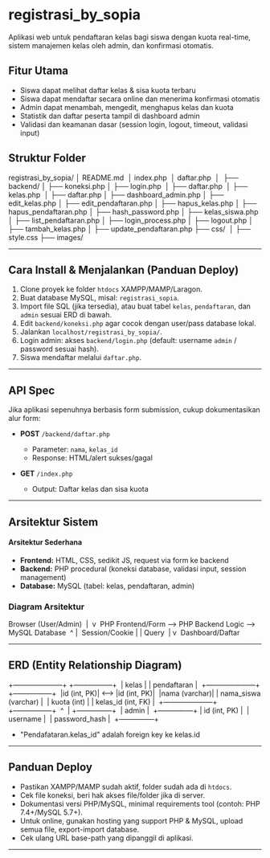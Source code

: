 # registrasi_by_sopia
Aplikasi web untuk pendaftaran kelas bagi siswa dengan kuota real-time, sistem manajemen kelas oleh admin, dan konfirmasi otomatis.

## Fitur Utama
- Siswa dapat melihat daftar kelas & sisa kuota terbaru
- Siswa dapat mendaftar secara online dan menerima konfirmasi otomatis
- Admin dapat menambah, mengedit, menghapus kelas dan kuota
- Statistik dan daftar peserta tampil di dashboard admin
- Validasi dan keamanan dasar (session login, logout, timeout, validasi input)

## Struktur Folder
registrasi_by_sopia/
│   README.md 
│   index.php 
│   daftar.php 
│ 
├── backend/
│   ├── koneksi.php
│   ├── login.php 
│   ├── daftar.php 
│   ├── kelas.php 
│   ├── daftar.php
│   ├── dashboard_admin.php
│   ├── edit_kelas.php
│   ├── edit_pendaftaran.php
│   ├── hapus_kelas.php
│   ├── hapus_pendaftaran.php
│   ├── hash_password.php
│   ├── kelas_siswa.php
│   ├── list_pendaftaran.php
│   ├── login_process.php
│   ├── logout.php
│   ├── tambah_kelas.php
│   ├── update_pendaftaran.php
├── css/ 
│   ├── style.css
├── images/

---

## Cara Install & Menjalankan (Panduan Deploy)
1. Clone proyek ke folder `htdocs` XAMPP/MAMP/Laragon.
2. Buat database MySQL, misal: `registrasi_sopia`.
3. Import file SQL (jika tersedia), atau buat tabel `kelas`, `pendaftaran`, dan `admin` sesuai ERD di bawah.
4. Edit `backend/koneksi.php` agar cocok dengan user/pass database lokal.
5. Jalankan `localhost/registrasi_by_sopia/`.
6. Login admin: akses `backend/login.php` (default: username `admin` / password sesuai hash).
7. Siswa mendaftar melalui `daftar.php`.

---

## API Spec 

Jika aplikasi sepenuhnya berbasis form submission, cukup dokumentasikan alur form:
- **POST** `/backend/daftar.php`  
  - Parameter: `nama`, `kelas_id`  
  - Response: HTML/alert sukses/gagal
    
- **GET** `/index.php`  
  - Output: Daftar kelas dan sisa kuota

---

## Arsitektur Sistem 

#### Arsitektur Sederhana
- **Frontend:** HTML, CSS, sedikit JS, request via form ke backend
- **Backend:** PHP procedural (koneksi database, validasi input, session management)
- **Database:** MySQL (tabel: kelas, pendaftaran, admin)

### Diagram Arsitektur
Browser (User/Admin) 
| 
v 
PHP Frontend/Form ––> PHP Backend Logic ––> MySQL Database 
^  | 
Session/Cookie    |  | Query 
|  v 
Dashboard/Daftar


---

## ERD (Entity Relationship Diagram)

+———————+        +–––––––––––+ 
| kelas |        | pendaftaran | 
+———————+        +–––––––––––+ 
|id (int, PK)| <––> |id (int, PK)| 
|nama (varchar)| | nama_siswa (varchar) | 
| kuota (int) |   | kelas_id (int, FK)   | 
+———————+        +–––––––––––+ 
^ 
|
+—————+ 
| admin | 
+—————+ | id (int, PK)  | 
| username      | 
| password_hash | 
+—————+

- "Pendafataran.kelas_id" adalah foreign key ke kelas.id

---

## Panduan Deploy 

- Pastikan XAMPP/MAMP sudah aktif, folder sudah ada di `htdocs`.
- Cek file koneksi, beri hak akses file/folder jika di server.
- Dokumentasi versi PHP/MySQL, minimal requirements tool (contoh: PHP 7.4+/MySQL 5.7+).
- Untuk online, gunakan hosting yang support PHP & MySQL, upload semua file, export-import database.
- Cek ulang URL base-path yang dipanggil di aplikasi.

---



